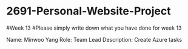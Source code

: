 # 2691-Personal-Website-Project
#Week 13
#Please simply write down what you have done for week 13

Name: Minwoo Yang
Role: Team Lead
Description: Create Azure tasks